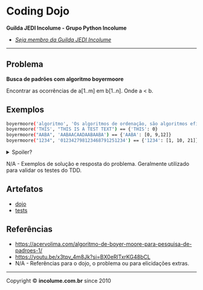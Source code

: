 # Coding Dojo

**Guilda JEDI Incolume - Grupo Python Incolume**

- _[Seja membro da Guilda JEDI Incolume](https://discord.gg/eBNamXVtBW)_

---

## Problema

**Busca de padrões com algoritmo boyermoore**

Encontrar as ocorrências de a[1..m] em b[1..n]. Onde a < b.

## Exemplos

```bash
boyermoore('algoritmo', 'Os algoritmos de ordenação, são algoritmos eficazes.') == {'algoritmo': 3}
boyermoore('THIS', "THIS IS A TEST TEXT") == {'THIS': 0}
boyermoore("AABA", 'AABAACAADAABAABA') == {'AABA': [0, 9,12]}
boyermoore("1234", '012342798123468791251234') == {'1234': [1, 10, 21]}
```
<details> 
  <summary>Spoiler?</summary> 
   Considerar em caso de fatoração:

    > modo pythônico
    > sem condicionais 
    > estruturas performáticas
    > redução de complexidade ciclomática 
    > análise assintótica de algoritmos (big O)

</details>

N/A - Exemplos de solução e resposta do problema. Geralmente utilizado para validar os testes do TDD.

## Artefatos

- [dojo](dojo.py)
- [tests](test_20231130.py)


## Referências
- https://acervolima.com/algoritmo-de-boyer-moore-para-pesquisa-de-padroes-1/
- https://youtu.be/x3tpv_4m8Jk?si=BX0eRlTxrKG48bCL
- N/A - Referências para o dojo, o problema ou para elicidações extras.

---

Copyright &copy; **incolume.com.br** since 2010 